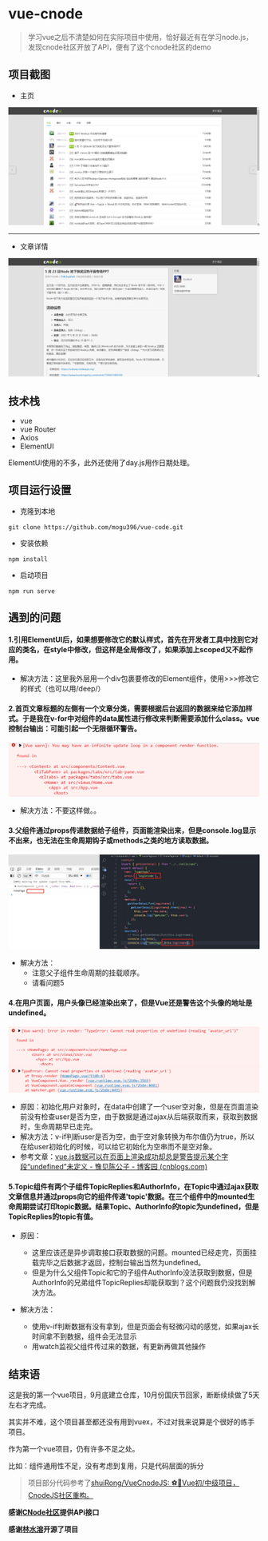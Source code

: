 # vue-cnode

> 学习vue之后不清楚如何在实际项目中使用，恰好最近有在学习node.js，发现cnode社区开放了API，便有了这个cnode社区的demo

## 项目截图

- 主页

![主页](https://github.com/mogu396/myImgStorage/blob/main/%E4%B8%BB%E9%A1%B5.png?raw=true)

---

- 文章详情

![文章详情](https://github.com/mogu396/myImgStorage/blob/main/%E6%96%87%E7%AB%A0%E8%AF%A6%E6%83%85.png?raw=true)

## 技术栈

- vue
- vue Router
- Axios
- ElementUI

ElementUI使用的不多，此外还使用了day.js用作日期处理。

## 项目运行设置

- 克隆到本地

```
git clone https://github.com/mogu396/vue-code.git
```

- 安装依赖

```
npm install
```

- 启动项目

```
npm run serve
```

## 遇到的问题

#### 1.引用ElementUI后，如果想要修改它的默认样式，首先在开发者工具中找到它对应的类名，在style中修改，但这样是全局修改了，如果添加上scoped又不起作用。

- 解决方法：这里我外层用一个div包裹要修改的Element组件，使用>>>修改它的样式（也可以用/deep/）

#### 2.首页文章标题的左侧有一个文章分类，需要根据后台返回的数据来给它添加样式。于是我在v-for中对组件的data属性进行修改来判断需要添加什么class。vue控制台输出：可能引起一个无限循环警告。

![无限循环警告](https://github.com/mogu396/myImgStorage/blob/main/%E6%97%A0%E9%99%90%E5%BE%AA%E7%8E%AF%E8%AD%A6%E5%91%8A.png?raw=true)

- 解决方法：不要这样做。。

#### 3.父组件通过props传递数据给子组件，页面能渲染出来，但是console.log显示不出来，也无法在生命周期钩子或methods之类的地方读取数据。

![props传数据](https://github.com/mogu396/myImgStorage/blob/main/%E5%AD%90%E7%BB%84%E4%BB%B6%E8%AF%BB%E5%8F%96%E4%B8%8D%E4%BA%86%E7%88%B6%E7%BB%84%E4%BB%B6%E9%80%9A%E8%BF%87props%E4%BC%A0%E8%BF%87%E6%9D%A5%E7%9A%84%E6%95%B0%E6%8D%AE.png?raw=true)

- 解决方法：
  - 注意父子组件生命周期的挂载顺序。
  - 请看问题5

#### 4.在用户页面，用户头像已经渲染出来了，但是Vue还是警告这个头像的地址是undefined。

![页面已渲染但仍警告undefined.png](https://github.com/mogu396/myImgStorage/blob/main/%E9%A1%B5%E9%9D%A2%E5%B7%B2%E6%B8%B2%E6%9F%93%E4%BD%86%E4%BB%8D%E8%AD%A6%E5%91%8Aundefined.png?raw=true)

- 原因：初始化用户对象时，在data中创建了一个user空对象，但是在页面渲染前没有检查user是否为空，由于数据是通过ajax从后端获取而来，获取到数据时，生命周期早已走完。
- 解决方法：v-if判断user是否为空，由于空对象转换为布尔值仍为true，所以在给user初始化的时候，可以给它初始化为空串而不是空对象。
- 参考文章：[vue.js数据可以在页面上渲染成功却总是警告提示某个字段“undefined”未定义 - 豫见陈公子 - 博客园 (cnblogs.com)](https://www.cnblogs.com/tnnyang/p/10239889.html)

#### 5.Topic组件有两个子组件TopicReplies和AuthorInfo，在Topic中通过ajax获取文章信息并通过props向它的组件传递'topic'数据。在三个组件中的mounted生命周期尝试打印topic数据。结果Topic、AuthorInfo的topic为undefined，但是TopicReplies的topic有值。

- 原因：
  - 这里应该还是异步调取接口获取数据的问题。mounted已经走完，页面挂载完毕之后数据才返回，控制台输出当然为undefined。
  - 但是为什么父组件Topic和它的子组件AuthorInfo没法获取到数据，但是AuthorInfo的兄弟组件TopicReplies却能获取到？这个问题我仍没找到解决方法。

- 解决方法：
  - 使用v-if判断数据有没有拿到，但是页面会有轻微闪动的感觉，如果ajax长时间拿不到数据，组件会无法显示
  - 用watch监视父组件传过来的数据，有更新再做其他操作

## 结束语

这是我的第一个vue项目，9月底建立仓库，10月份国庆节回家，断断续续做了5天左右才完成。

其实并不难，这个项目甚至都还没有用到vuex，不过对我来说算是个很好的练手项目。

作为第一个vue项目，仍有许多不足之处。

比如：组件通用性不足，没有考虑到复用，只是代码层面的拆分

> 项目部分代码参考了[shuiRong/VueCnodeJS: ⚽️🎉Vue初/中级项目，CnodeJS社区重构。](https://github.com/shuiRong/VueCnodeJS)

**感谢[CNode社区](https://cnodejs.org/)提供APi接口**

**感谢[林水溶](https://github.com/shuiRong)开源了项目**

